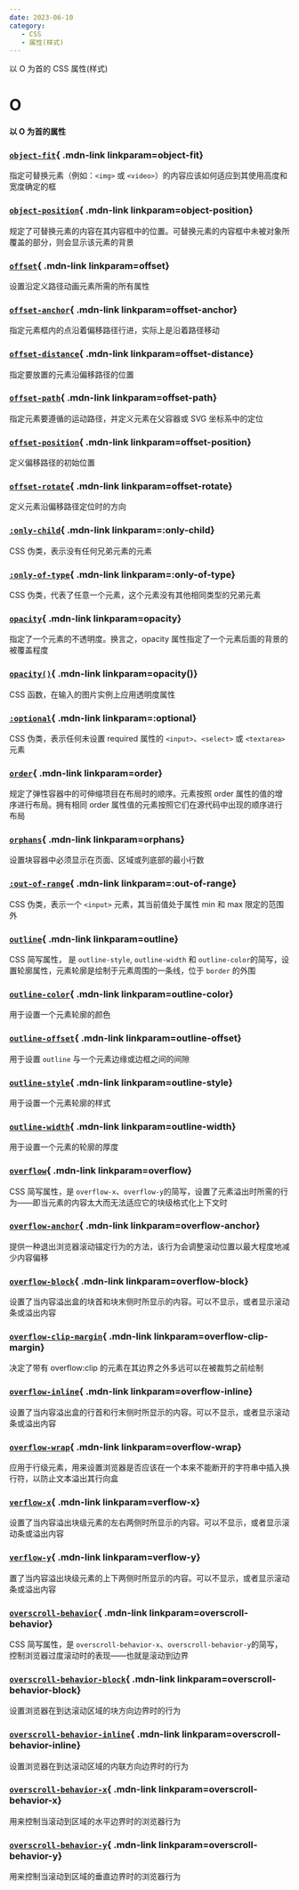 ```yaml
---
date: 2023-06-10
category:
   - CSS
   - 属性(样式) 
---
```


以 O 为首的 CSS 属性(样式) 

<!-- more -->





# O

#### 以 O 为首的属性

<Mcard>

### [`object-fit`][zh-link]{ .mdn-link linkparam=object-fit}
指定可替换元素（例如：`<img>` 或 `<video>`）的内容应该如何适应到其使用高度和宽度确定的框
</Mcard>

<Mcard>

### [`object-position`][zh-link]{ .mdn-link linkparam=object-position}
规定了可替换元素的内容在其内容框中的位置。可替换元素的内容框中未被对象所覆盖的部分，则会显示该元素的背景
</Mcard>

<Mcard>

### [`offset`][en-link]{ .mdn-link linkparam=offset}
设置沿定义路径动画元素所需的所有属性
</Mcard>

<Mcard>

### [`offset-anchor`][en-link]{ .mdn-link linkparam=offset-anchor}
指定元素框内的点沿着偏移路径行进，实际上是沿着路径移动
</Mcard>

<Mcard>

### [`offset-distance`][en-link]{ .mdn-link linkparam=offset-distance}
指定要放置的元素沿偏移路径的位置
</Mcard>

<Mcard>

### [`offset-path`][en-link]{ .mdn-link linkparam=offset-path}
指定元素要遵循的运动路径，并定义元素在父容器或 SVG 坐标系中的定位
</Mcard>

<Mcard>

### [`offset-position`][en-link]{ .mdn-link linkparam=offset-position}
定义偏移路径的初始位置
</Mcard>

<Mcard>

### [`offset-rotate`][en-link]{ .mdn-link linkparam=offset-rotate}
定义元素沿偏移路径定位时的方向
</Mcard>

<Mcard>

### [`:only-child`][zh-link]{ .mdn-link linkparam=:only-child}
CSS 伪类，表示没有任何兄弟元素的元素
</Mcard>

<Mcard>

### [`:only-of-type`][zh-link]{ .mdn-link linkparam=:only-of-type}
CSS 伪类，代表了任意一个元素，这个元素没有其他相同类型的兄弟元素
</Mcard>

<Mcard>

### [`opacity`][zh-link]{ .mdn-link linkparam=opacity}
指定了一个元素的不透明度。换言之，opacity 属性指定了一个元素后面的背景的被覆盖程度
</Mcard>

<Mcard>

### [`opacity()`][zh-link]{ .mdn-link linkparam=opacity()}
CSS 函数，在输入的图片实例上应用透明度属性
</Mcard>

<Mcard>

### [`:optional`][zh-link]{ .mdn-link linkparam=:optional}
CSS 伪类，表示任何未设置 required 属性的 `<input>`、`<select>` 或 `<textarea>` 元素
</Mcard>

<Mcard>

### [`order`][zh-link]{ .mdn-link linkparam=order}
规定了弹性容器中的可伸缩项目在布局时的顺序。元素按照 order 属性的值的增序进行布局。拥有相同 order 属性值的元素按照它们在源代码中出现的顺序进行布局
</Mcard>

<Mcard>

### [`orphans`][en-link]{ .mdn-link linkparam=orphans}
设置块容器中必须显示在页面、区域或列底部的最小行数
</Mcard>

<Mcard>

### [`:out-of-range`][zh-link]{ .mdn-link linkparam=:out-of-range}
CSS 伪类，表示一个 `<input>` 元素，其当前值处于属性 min 和 max 限定的范围外
</Mcard>

<Mcard>

### [`outline`][zh-link]{ .mdn-link linkparam=outline}
CSS 简写属性， 是 `outline-style`, `outline-width` 和 `outline-color`的简写，设置轮廓属性，元素轮廓是绘制于元素周围的一条线，位于 `border` 的外围
</Mcard>

<Mcard>

### [`outline-color`][zh-link]{ .mdn-link linkparam=outline-color}
用于设置一个元素轮廓的颜色
</Mcard>

<Mcard>

### [`outline-offset`][zh-link]{ .mdn-link linkparam=outline-offset}
用于设置 `outline` 与一个元素边缘或边框之间的间隙
</Mcard>

<Mcard>

### [`outline-style`][zh-link]{ .mdn-link linkparam=outline-style}
用于设置一个元素轮廓的样式
</Mcard>

<Mcard>

### [`outline-width`][zh-link]{ .mdn-link linkparam=outline-width}
用于设置一个元素的轮廓的厚度
</Mcard>

<Mcard>

### [`overflow`][zh-link]{ .mdn-link linkparam=overflow}
CSS 简写属性，是 `overflow-x`、`overflow-y`的简写，设置了元素溢出时所需的行为——即当元素的内容太大而无法适应它的块级格式化上下文时
</Mcard>

<Mcard>

### [`overflow-anchor`][zh-link]{ .mdn-link linkparam=overflow-anchor}
提供一种退出浏览器滚动锚定行为的方法，该行为会调整滚动位置以最大程度地减少内容偏移
</Mcard>

<Mcard>

### [`overflow-block`][zh-link]{ .mdn-link linkparam=overflow-block}
设置了当内容溢出盒的块首和块末侧时所显示的内容。可以不显示，或者显示滚动条或溢出内容
</Mcard>

<Mcard>

### [`overflow-clip-margin`][en-link]{ .mdn-link linkparam=overflow-clip-margin}
决定了带有 overflow:clip 的元素在其边界之外多远可以在被裁剪之前绘制
</Mcard>

<Mcard>

### [`overflow-inline`][zh-link]{ .mdn-link linkparam=overflow-inline}
设置了当内容溢出盒的行首和行末侧时所显示的内容。可以不显示，或者显示滚动条或溢出内容
</Mcard>

<Mcard>

### [`overflow-wrap`][zh-link]{ .mdn-link linkparam=overflow-wrap}
应用于行级元素，用来设置浏览器是否应该在一个本来不能断开的字符串中插入换行符，以防止文本溢出其行向盒
</Mcard>

<Mcard>

### [`verflow-x`][zh-link]{ .mdn-link linkparam=verflow-x}
设置了当内容溢出块级元素的左右两侧时所显示的内容。可以不显示，或者显示滚动条或溢出内容
</Mcard>

<Mcard>

### [`verflow-y`][zh-link]{ .mdn-link linkparam=verflow-y}
置了当内容溢出块级元素的上下两侧时所显示的内容。可以不显示，或者显示滚动条或溢出内容
</Mcard>

<Mcard>

### [`overscroll-behavior`][zh-link]{ .mdn-link linkparam=overscroll-behavior}
CSS 简写属性，是 `overscroll-behavior-x`、`overscroll-behavior-y`的简写，控制浏览器过度滚动时的表现——也就是滚动到边界
</Mcard>

<Mcard>

### [`overscroll-behavior-block`][en-link]{ .mdn-link linkparam=overscroll-behavior-block}
设置浏览器在到达滚动区域的块方向边界时的行为
</Mcard>

<Mcard>

### [`overscroll-behavior-inline`][en-link]{ .mdn-link linkparam=overscroll-behavior-inline}
设置浏览器在到达滚动区域的内联方向边界时的行为
</Mcard>

<Mcard>

### [`overscroll-behavior-x`][zh-link]{ .mdn-link linkparam=overscroll-behavior-x}
用来控制当滚动到区域的水平边界时的浏览器行为
</Mcard>

<Mcard>

### [`overscroll-behavior-y`][zh-link]{ .mdn-link linkparam=overscroll-behavior-y}
用来控制当滚动到区域的垂直边界时的浏览器行为
</Mcard>

[zh-link]:https://developer.mozilla.org/zh-CN/docs/Web/CSS/
[en-link]:https://developer.mozilla.org/en-US/docs/Web/CSS/